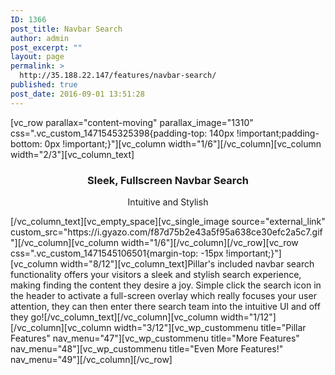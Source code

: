 ```yaml
---
ID: 1366
post_title: Navbar Search
author: admin
post_excerpt: ""
layout: page
permalink: >
  http://35.188.22.147/features/navbar-search/
published: true
post_date: 2016-09-01 13:51:28
---
```

[vc_row parallax="content-moving" parallax_image="1310" css=".vc_custom_1471545325398{padding-top: 140px !important;padding-bottom: 0px !important;}"][vc_column width="1/6"][/vc_column][vc_column width="2/3"][vc_column_text]
<h3 style="text-align: center;">Sleek, Fullscreen Navbar Search</h3>
<p style="text-align: center;">Intuitive and Stylish</p>
[/vc_column_text][vc_empty_space][vc_single_image source="external_link" custom_src="https://i.gyazo.com/f87d75b2e43a5f95a638ce30efc2a5c7.gif"][/vc_column][vc_column width="1/6"][/vc_column][/vc_row][vc_row css=".vc_custom_1471545106501{margin-top: -15px !important;}"][vc_column width="8/12"][vc_column_text]Pillar's included navbar search functionality offers your visitors a sleek and stylish search experience, making finding the content they desire a joy. Simple click the search icon in the header to activate a full-screen overlay which really focuses your user attention, they can then enter there search team into the intuitive UI and off they go![/vc_column_text][/vc_column][vc_column width="1/12"][/vc_column][vc_column width="3/12"][vc_wp_custommenu title="Pillar Features" nav_menu="47"][vc_wp_custommenu title="More Features" nav_menu="48"][vc_wp_custommenu title="Even More Features!" nav_menu="49"][/vc_column][/vc_row]